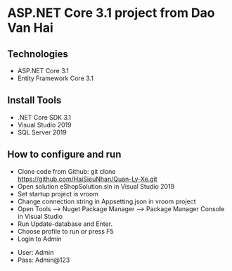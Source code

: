 # ASP.NET Core 3.1 project from Dao Van Hai
## Technologies
- ASP.NET Core 3.1
- Entity Framework Core 3.1
## Install Tools
- .NET Core SDK 3.1
- Visual Studio 2019
- SQL Server 2019
## How to configure and run
- Clone code from Github: git clone https://github.com/HaiSieuNhan/Quan-Ly-Xe.git
- Open solution eShopSolution.sln in Visual Studio 2019
- Set startup project is vroom
- Change connection string in Appsetting.json in vroom project
- Open Tools --> Nuget Package Manager -->  Package Manager Console in Visual Studio
- Run Update-database and Enter.
- Choose profile to run or press F5
- Login to Admin 
+ User: Admin
+ Pass: Admin@123
